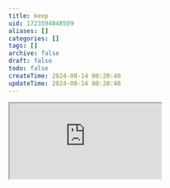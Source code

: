 ```yaml
---
title: keep
uid: 1723594848509
aliases: []
categories: []
tags: []
archive: false
draft: false
todo: false
createTime: 2024-08-14 08:20:48
updateTime: 2024-08-14 08:20:48
---
```


<iframe
  class="iframe_full"
  src="https://dict.youdao.com/result?word=keep&lang=en"
>
</iframe>
